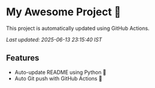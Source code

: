 # My Awesome Project 🚀

This project is automatically updated using GitHub Actions.

_Last updated: 2025-06-13 23:15:40 IST_

## Features
- Auto-update README using Python 🐍
- Auto Git push with GitHub Actions 🤖
